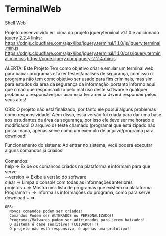 # TerminalWeb

Shell Web

Projeto desenvolvido em cima do projeto jqueryterminal v1.1.0 e adicionado jquery 2.2.4
    links:
        https://cdnjs.cloudflare.com/ajax/libs/jquery.terminal/1.1.0/js/jquery.terminal.min.js
        https://cdnjs.cloudflare.com/ajax/libs/jquery.terminal/1.1.0/css/jquery.terminal.min.css
        https://code.jquery.com/jquery-2.2.4.min.js

ALERTA: Este Projeto Tem como objetivo criar e emular um terminal web para baixar programas e fazer testes/analises
      de segurança, com isso o programa não tem como objetivo ser usado para fins criminais, mas sim para estudos da área
      da segurança da informação, portanto informo aqui que o não que responsabilizo pelo mal uso deste software e qualquer problema
      o responsável por usar esta ferramenta deverá responder pelos seus atos!

OBS: O projeto não está finalizado, por tanto ele possui alguns problemas como responsividade!
      Além disso, essa versão foi criada para dar uma base aos estudantes da área da segurança, por isso ele deve ser melhorado e modificado! 
      O arquivo de teste chamado (programa) que está zipado não possui nada, apenas serve como um exemplo de arquivo/programa para download! 
        
Funcionamento do sistema:
  Ao entrar no sistema, você poderá executar alguns comandos já criados!
    <br><br>Comandos:
      <br>help         => Exibe os comandos criados na plataforma e informam para que serve
      <br>--version    => Exibe a versão do software
      <br>clear        => Limpa o console com todas as informações anteriores
      <br>projetos +   => Mostra uma lista de programas que existem na plataforma
      <br>Programa1 +  => Informa as informações do programa, como para serve
      <br>download +   => 
      
    OBS: 
      Novos comandos podem ser criados!
      Comandos Podem ser ALTERADOS ou PERSONALIZADOS!
      Programas/Malwares podem ser adicionados para serem baixados!
      O sistema é case sensitive! (CUIDADO!!!)
      O projeto não está responsivo, é apenas uma protótipo!
      
      
